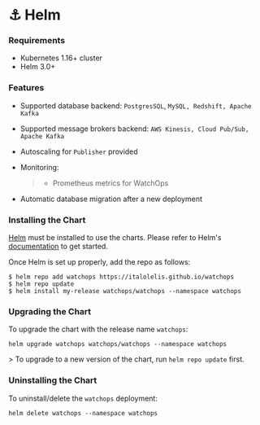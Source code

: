 # ⚓ Helm

### Requirements

* Kubernetes 1.16+ cluster
* Helm 3.0+

### Features

* Supported database backend: `PostgresSQL`, `MySQL, Redshift, Apache Kafka`
* Supported message brokers backend: `AWS Kinesis, Cloud Pub/Sub, Apache Kafka`&#x20;
* Autoscaling for `Publisher` provided
*   Monitoring:

    > * Prometheus metrics for WatchOps
* Automatic database migration after a new deployment

### Installing the Chart

[Helm](https://helm.sh) must be installed to use the charts. Please refer to Helm's [documentation](https://helm.sh/docs) to get started.

Once Helm is set up properly, add the repo as follows:

```
$ helm repo add watchops https://italolelis.github.io/watchops
$ helm repo update
$ helm install my-release watchops/watchops --namespace watchops
```

### Upgrading the Chart

To upgrade the chart with the release name `watchops`:

```
helm upgrade watchops watchops/watchops --namespace watchops
```

\> To upgrade to a new version of the chart, run `helm repo update` first.



### Uninstalling the Chart

To uninstall/delete the `watchops` deployment:

```
helm delete watchops --namespace watchops
```
